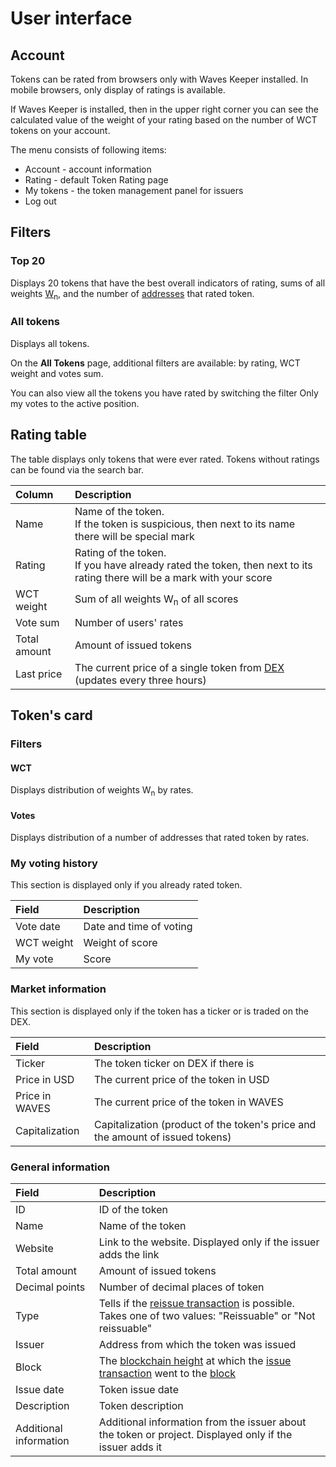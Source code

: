# User interface

## Account

Tokens can be rated from browsers only with Waves Keeper installed. In mobile browsers, only display of ratings is available.

If Waves Keeper is installed, then in the upper right corner you can see the calculated value of the weight of your rating based on the number of WCT tokens on your account.

The menu consists of following items:

* Account - account information
* Rating - default Token Rating page
* My tokens - the token management panel for issuers
* Log out

## Filters

### Top 20

Displays 20 tokens that have the best overall indicators of rating, sums of all weights [W<sub>n</sub>](/en/ecosystem/waves-token-rating/rating-formula), and the number of [addresses](/en/blockchain/account/address) that rated token.

### All tokens

Displays all tokens.

On the **All Tokens** page, additional filters are available: by rating, WCT weight and votes sum.

You can also view all the tokens you have rated by switching the filter Only my votes to the active position.

## Rating table

The table displays only tokens that were ever rated. Tokens without ratings can be found via the search bar.

| Column | Description |
| :--- | :--- |
| Name | Name of the token.<br>If the token is suspicious, then next to its name there will be special mark |
| Rating | Rating of the token.<br> If you have already rated the token, then next to its rating there will be a mark with your score |
| WCT weight	| Sum of all weights W<sub>n</sub> of all scores |
| Vote sum | Number of users' rates |
| Total amount | Amount of issued tokens |
| Last price | The current price of a single token from [DEX](/waves-dex/about-waves-dex) (updates every three hours) |

## Token's card

### Filters

#### WCT

Displays distribution of weights W<sub>n</sub> by rates.

#### Votes

Displays distribution of a number of addresses that rated token by rates.

### My voting history

This section is displayed only if you already rated token.

| Field | Description |
| :--- | :--- |
| Vote date | Date and time of voting|
| WCT weight | Weight of score |
| My vote | Score |

### Market information

This section is displayed only if the token has a ticker or is traded on the DEX.

| Field | Description |
| :--- | :--- |
| Ticker | The token ticker on DEX if there is |
| Price in USD | The current price of the token in USD |
| Price in WAVES | The current price of the token in WAVES |
| Capitalization | Capitalization (product of the token's price and the amount of issued tokens) |

### General information

| Field | Description |
| :--- | :--- |
| ID | ID of the token |
| Name | Name of the token |
| Website | Link to the website. Displayed only if the issuer adds the link |
| Total amount | Amount of issued tokens |
| Decimal points | Number of decimal places of token |
| Type | Tells if the [reissue transaction](/en/blockchain/transaction-type/reissue-transaction) is possible. <br>Takes one of two values: "Reissuable" or "Not reissuable" |
| Issuer | Address from which the token was issued |
| Block | The [blockchain height](/en/blockchain/blockchain/blockchain-height) at which the [issue transaction](/en/blockchain/transaction-type/issue-transaction) went to the [block](/en/blockchain/block) |
| Issue date | Token issue date |
| Description | Token description |
| Additional information | Additional information from the issuer about the token or project. Displayed only if the issuer adds it |
